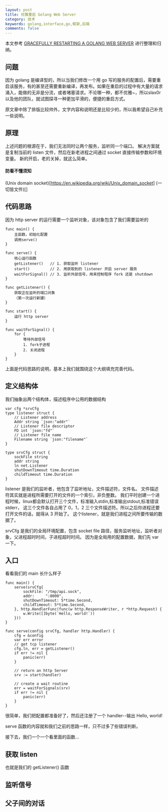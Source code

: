 ```yaml
---
layout: post
title: 优雅重启 Golang Web Server
category: 技术
keywords: golang,interface,go,框架,后端
comments: false
---
```


本文参考 [GRACEFULLY RESTARTING A GOLANG WEB SERVER](https://tomaz.lovrec.eu/posts/graceful-server-restart/)
进行整理和归纳。

## 问题
因为 golang 是编译型的，所以当我们修改一个用 go 写的服务的配置后，需要重启该服务，有的甚至还需要重新编译，再发布。如果在重启的过程中有大量的请求涌入，能做的无非是分流，或者堵塞请求。不论哪一种，都不优雅~，所以slax0r以及他的团队，就试图探寻一种更加平滑的，便捷的重启方式。

原文章中除了排版比较帅外，文字内容和说明还是比较少的，所以我希望自己补充一些说明。

## 原理
上述问题的根源在于，我们无法同时让两个服务，监听同一个端口。
解决方案就是复制当前的 listen 文件，然后在新老进程之间通过 socket 直接传输参数和环境变量。
新的开启，老的关掉，就这么简单。

#### 防看不懂须知 
(Unix domain socket)[https://en.wikipedia.org/wiki/Unix_domain_socket]
(一切皆文件)[]

## 代码思路
因为 http server 的运行需要一个监听对象，该对象包含了我们需要监听的
```
func main() {
    主函数，初始化配置
    调用serve()
}

func serve() {
    核心运行函数
    getListener()   // 1. 获取监听 listener
    start()         // 2. 用获取到的 listener 开启 server 服务
    waitForSignal() // 3. 监听外部信号，用来控制程序 fork 还是 shutdown
}

func getListener() {
    获取正在监听的端口对象
    （第一次运行新建）
}

func start() {
    运行 http server
}

func waitForSignal() {
    for {
        等待外部信号
        1. fork子进程
        2. 关闭进程
    }
}
```
上面是代码思路的说明，基本上我们就围绕这个大纲填充完善代码。

## 定义结构体
我们抽象出两个结构体，描述程序中公用的数据结构
```
var cfg *srvCfg
type listener struct {
	// Listener address
	Addr string `json:"addr"`
	// Listener file descriptor
	FD int `json:"fd"`
	// Listener file name
	Filename string `json:"filename"`
}

type srvCfg struct {
	sockFile string
	addr string
	ln net.Listener
	shutDownTimeout time.Duration
	childTimeout time.Duration
}
```
listener 是我们的监听者，他包含了监听地址，文件描述符，文件名。
文件描述符其实就是进程所需要打开的文件的一个索引，非负整数。
我们平时创建一个进程时候，linux都会默认打开三个文件，标准输入stdin,标准输出stdout,标准错误stderr，
这三个文件各自占用了 0，1，2 三个文件描述符。所以之后你进程还要打开文件的话，就得从 3 开始了。
这个listener，就是我们进程之间所要传输的数据了。

srvCfg 是我们的全局环境配置，包含 socket file 路径，服务监听地址，监听者对象，父进程超时时间，子进程超时时间。
因为是全局用的配置数据，我们先 var 一下。

## 入口
看看我们的 main 长什么样子
```
func main() {
	serve(srvCfg{
		sockFile: "/tmp/api.sock",
		addr:     ":8000",
		shutDownTimeout: 5*time.Second,
		childTimeout: 5*time.Second,
	}, http.HandlerFunc(func(w http.ResponseWriter, r *http.Request) {
		w.Write([]byte(`Hello, world!`))
	}))
}

func serve(config srvCfg, handler http.Handler) {
	cfg = &config
	var err error
	// get tcp listener
	cfg.ln, err = getListener()
	if err != nil {
		panic(err)
	}

	// return an http Server
	srv := start(handler)

	// create a wait routine
	err = waitForSignals(srv)
	if err != nil {
		panic(err)
	}
}

```
很简单，我们把配置都准备好了，然后还注册了一个 handler--输出 Hello, world!

serve 函数的内容就和我们之前的思路一样，只不过多了些错误判断。

接下去，我们一个一个看里面的函数...

## 获取 listen
也就是我们的 getListener() 函数

## 监听信号


## 父子间的对话